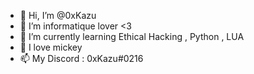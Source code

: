 - 👋 Hi, I’m @0xKazu
- 👀 I’m informatique lover <3
- 🌱 I’m currently learning Ethical Hacking , Python , LUA
- 💞️ I love mickey 
- 📫 My Discord : 0xKazu#0216
